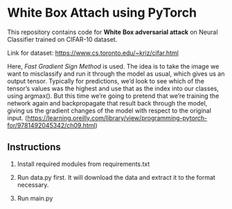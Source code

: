 # White Box Attach using PyTorch

This repository contains code for **White Box adversarial attack** on Neural Classifier trained on CIFAR-10 dataset. 

Link for dataset: https://www.cs.toronto.edu/~kriz/cifar.html

Here, *Fast Gradient Sign Method* is used. The idea is to take the image we want to misclassify and run it through the model as usual, which gives us an output tensor. Typically for predictions, we’d look to see which of the tensor’s values was the highest and use that as the index into our classes, using argmax(). But this time we’re going to pretend that we’re training the network again and backpropagate that result back through the model, giving us the gradient changes of the model with respect to the original input. 
(https://learning.oreilly.com/library/view/programming-pytorch-for/9781492045342/ch09.html)

## Instructions

1. Install required modules from requirements.txt

2. Run data.py first. It will download the data and extract it to the format necessary.

3. Run main.py